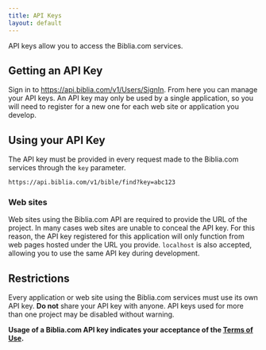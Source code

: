 ```yaml
---
title: API Keys
layout: default
---
```


API keys allow you to access the Biblia.com services.


## Getting an API Key

Sign in to https://api.biblia.com/v1/Users/SignIn. From here you can manage your API keys. An API key may only be used by a single application, so you will need to register for a new one for each web site or application you develop.

## Using your API Key

The API key must be provided in every request made to the Biblia.com services through the `key` parameter.

```
https://api.biblia.com/v1/bible/find?key=abc123
```

### Web sites

Web sites using the Biblia.com API are required to provide the URL of the project. In many cases web sites are unable to conceal the API key. For this reason, the API key registered for this application will only function from web pages hosted under the URL you provide. `localhost` is also accepted, allowing you to use the same API key during development.

## Restrictions

Every application or web site using the Biblia.com services must use its own API key. **Do not** share your API key with anyone. API keys used for more than one project may be disabled without warning.


**Usage of a Biblia.com API key indicates your acceptance of the [Terms of Use](Terms_of_Use).**
